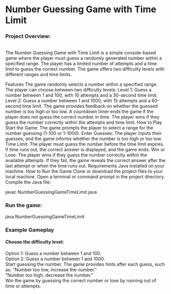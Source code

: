 # **Number Guessing Game with Time Limit**


### Project Overview: 
<br>
The Number Guessing Game with Time Limit is a simple console-based game where the player must guess a randomly generated number within a specified range. The player has a limited number of attempts and a time limit to guess the correct number. The game offers two difficulty levels with different ranges and time limits.

Features
The game randomly selects a number within a specified range.
The player can choose between two difficulty levels:
Level 1: Guess a number between 1 and 100, with 10 attempts and a 30-second time limit.
Level 2: Guess a number between 1 and 1000, with 15 attempts and a 60-second time limit.
The game provides feedback on whether the guessed number is too high or too low.
A countdown timer ends the game if the player does not guess the correct number in time.
The player wins if they guess the number correctly within the attempts and time limit.
How to Play
Start the Game: The game prompts the player to select a range for the number guessing (1-100 or 1-1000).
Enter Guesses: The player inputs their guesses, and the game informs whether the number is too high or too low.
Time Limit: The player must guess the number before the time limit expires. If time runs out, the correct answer is displayed, and the game ends.
Win or Lose: The player wins if they guess the number correctly within the available attempts. If they fail, the game reveals the correct answer after the last attempt or when the time runs out.
Requirements
Java installed on your machine.
How to Run the Game
Clone or download the project files to your local machine.
Open a terminal or command prompt in the project directory.
Compile the Java file:

javac NumberGuessingGameTimeLimit.java

### Run the game:

java NumberGuessingGameTimeLimit


### Example Gameplay

#### Choose the difficulty level:
Option 1: Guess a number between 1 and 100. <br>
Option 2: Guess a number between 1 and 1000. <br>
Start guessing the number. The game provides hints after each guess, such as:
"Number too low, increase the number." <br>
"Number too high, decrease the number." <br>
Win the game by guessing the correct number or lose by running out of time or attempts.<br> 
